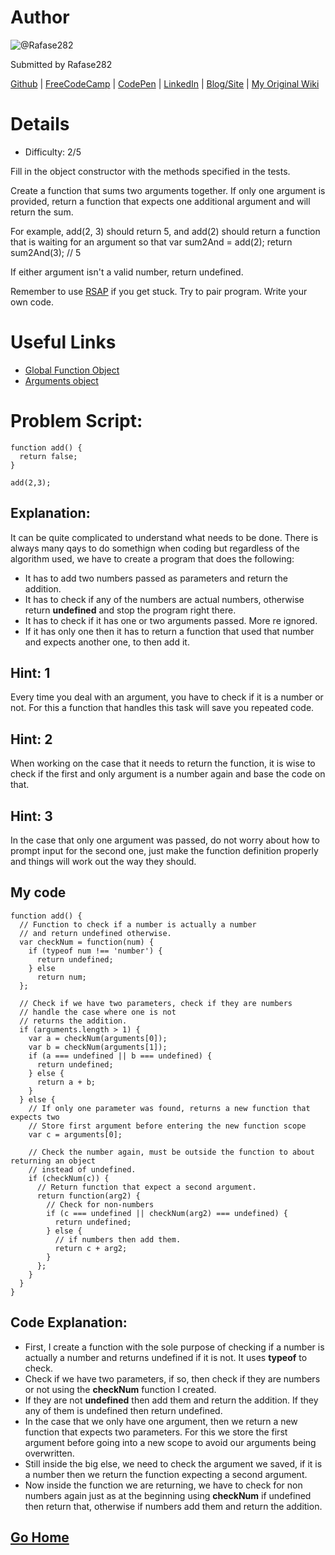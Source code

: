# Author
![@Rafase282](https://avatars0.githubusercontent.com/Rafase282?&s=128)

Submitted by Rafase282

 [Github](https://github.com/Rafase282) | [FreeCodeCamp](http://www.freecodecamp.com/rafase282) |  [CodePen](http://codepen.io/Rafase282/) | [LinkedIn](https://www.linkedin.com/in/rafase282) | [Blog/Site](https://rafase282.wordpress.com/) | [My Original Wiki](http://rafase282.github.io/My-FreeCodeCamp-Code/)

# Details
- Difficulty: 2/5

Fill in the object constructor with the methods specified in the tests.

Create a function that sums two arguments together. If only one argument is provided, return a function that expects one additional argument and will return the sum.

For example, add(2, 3) should return 5, and add(2) should return a function that is waiting for an argument so that var sum2And = add(2); return sum2And(3); // 5

If either argument isn't a valid number, return undefined.

Remember to use [RSAP](http://www.freecodecamp.com/field-guide/how-do-i-get-help-when-I-get-stuck) if you get stuck. Try to pair program. Write your own code.

# Useful Links
- [Global Function Object](https://developer.mozilla.org/en-US/docs/Web/JavaScript/Reference/Global_Objects/Function)
- [Arguments object](https://developer.mozilla.org/en-US/docs/Web/JavaScript/Reference/Functions/arguments)

# Problem Script:

```
function add() {
  return false;
}

add(2,3);
```

## Explanation:
It can be quite complicated to understand what needs to be done. There is always many qays to do somethign when coding but regardless of the algorithm used,  we have to create a program that does the following:
- It has to add two numbers passed as parameters and return the addition.
- It has to check if any of the numbers are actual numbers, otherwise return **undefined** and stop the program right there.
- It has to check if it has one or two arguments passed. More re ignored.
- If it has only one then it has to return a function that used that number and expects another one, to then add it.

## Hint: 1
Every time you deal with an argument, you have to check if it is a number or not. For this a function that handles this task will save you repeated code.

## Hint: 2
When working on the case that it needs to return the function, it is wise to check if the first and only argument is a number again and base the code on that.

## Hint: 3
In the case that only one argument was passed, do not worry about how to prompt input for the second one, just make the function definition properly and things will work out the way they should.

## My code

```
function add() {
  // Function to check if a number is actually a number
  // and return undefined otherwise.
  var checkNum = function(num) {
    if (typeof num !== 'number') {
      return undefined;
    } else
      return num;
  };

  // Check if we have two parameters, check if they are numbers
  // handle the case where one is not
  // returns the addition.
  if (arguments.length > 1) {
    var a = checkNum(arguments[0]);
    var b = checkNum(arguments[1]);
    if (a === undefined || b === undefined) {
      return undefined;
    } else {
      return a + b;
    }
  } else {
    // If only one parameter was found, returns a new function that expects two
    // Store first argument before entering the new function scope
    var c = arguments[0];

    // Check the number again, must be outside the function to about returning an object
    // instead of undefined.
    if (checkNum(c)) {
      // Return function that expect a second argument.
      return function(arg2) {
        // Check for non-numbers
        if (c === undefined || checkNum(arg2) === undefined) {
          return undefined;
        } else {
          // if numbers then add them.
          return c + arg2;
        }
      };
    }
  }
}
```

## Code Explanation:
- First, I create a function with the sole purpose of checking if a number is actually a number and returns undefined if it is not. It uses **typeof** to check.
- Check if we have two parameters, if so, then check if they are numbers or not using the **checkNum** function I created.
- If they are not **undefined** then add them and return the addition. If they any of them is undefined then return undefined.
- In the case that we only have one argument, then we return a new function that expects two parameters. For this we store the first argument before going into a new scope to avoid our arguments being overwritten.
- Still inside the big else, we need to check the argument we saved, if it is a number then we return the function expecting a second argument.
- Now inside the function we are returning, we have to check for non numbers again just as at the beginning using **checkNum** if undefined then return that, otherwise if numbers add them and return the addition.

## [Go Home](https://github.com/Rafase282/My-FreeCodeCamp-Code/wiki)
